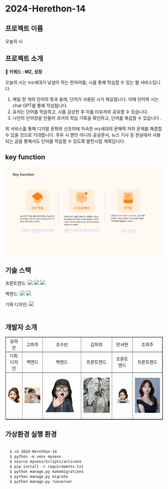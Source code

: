 # 2024-Herethon-14

## 프로젝트 이름

오늘의 시

## 프로젝트 소개

**📌 키워드 : MZ, 성장**

오늘의 시는 mz세대가 낯설어 하는 한자어를, 시를 통해 학습할 수 있는 웹 서비스입니다.

1. 매일 한 개의 단어의 뜻과 용례, 단어가 사용된 시가 제공됩니다. 이때 단어와 시는 chat GPT를 통해 작성됩니다.
2. 유저는 단어를 학습하고, 시를 감상한 후 이를 타유저와 공유할 수 있습니다.
3. 나만의 단어장을 만들어 과거의 학습 기록을 확인하고, 단어를 복습할 수 있습니다 .

위 서비스를 통해 디지털 문화와 신조어에 익숙한 mz세대의 문해력 저하 문제를 해결할 수 있을 것으로 기대합니다. 추후 시 뿐만 아니라 공공문서, 뉴스 기사 등 현실에서 사용되는 글을 통해서도 단어를 학습할 수 있도록 발전시킬 계획입니다.

## key function

<img src="./static/img/keyfunction.svg">

## 기술 스택

<span>프론트엔드: </span> <img src="https://img.shields.io/badge/html-E34F26?style=for-the-badge&logo=html5&logoColor=white"> <img src="https://img.shields.io/badge/css-1572B6?style=for-the-badge&logo=css3&logoColor=white"> <img src="https://img.shields.io/badge/javascript-F7DF1E?style=for-the-badge&logo=javascript&logoColor=black">

<span>백엔드: </span><img src="https://img.shields.io/badge/python-3776AB?style=for-the-badge&logo=python&logoColor=white"> <img src="https://img.shields.io/badge/django-092E20?style=for-the-badge&logo=Django&logoColor=white">

<span>기획·디자인: </span> <img src="https://img.shields.io/badge/figma-F24E1E?style=for-the-badge&logo=figma&logoColor=white">
</br></br>

## 개발자 소개

  <table border="" cellspacing="0" cellpadding="0" width="100%">
  <tr width="100%">
  <td align="center">유하은</a></td>
  <td align="center">고희주</a></td>
  <td align="center">조수빈</a></td>
  <td align="center">김하희</a></td>
  <td align="center">민서현</a></td>    
  <td align="center">조희주</a></td>  
  </tr>

  <tr width="100%">
  <td  align="center">기획·디자인</td>
  <td  align="center">백엔드</td>
  <td  align="center">백엔드</td>
  <td  align="center">프론트엔드</td>
  <td  align="center">프론트엔드</td>
  <td  align="center">프론트엔드</td>
  </tr>

  <tr width="100%">
  <td  align="center"> <p>
      <img src="./static/img/haeun.png" width="100%",height="50px"/></p></td>
  <td  align="center"> <p>
      <img src="./static/img/chosubin.jpg" width="100%",height="50px"/></p></td>
  <td  align="center"> <p>
      <img src="./static/img/goheeju.jpg" width="100%",height="50px"/></p></td>
  <td  align="center"> <p>
      <img src="./static/img/hahee.jpg" width="100%",height="50px"/></p></td>
  <td  align="center"> <p>
      <img src="./static/img/seohyeon.jpg" width="100%",height="50px"/></p></td>
  <td  align="center">  <p>
      <img src="./static/img/choheeju.jpg" width="100%",height="50px"/></p></td>
  </tr>
  </table>

## 가상환경 실행 환경

```

  $ cd 2024-Herethon-14
  $ python -m venv myvenv
  $ source myvenv/Scripts/activate
  $ pip install -r requirements.txt
  $ python manage.py makemigrations
  $ python manage.py migrate
  $ python manage.py runserver

```
